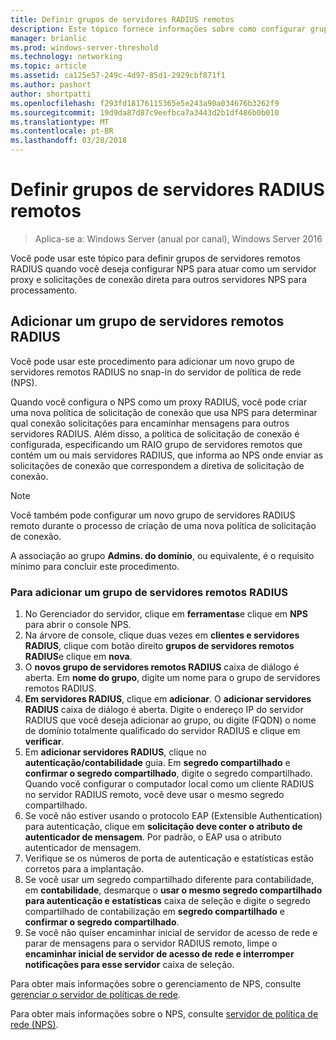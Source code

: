 ```yaml
---
title: Definir grupos de servidores RADIUS remotos
description: Este tópico fornece informações sobre como configurar grupos de servidores remotos RADIUS no servidor de política de rede no Windows Server 2016.
manager: brianlic
ms.prod: windows-server-threshold
ms.technology: networking
ms.topic: article
ms.assetid: ca125e57-249c-4d97-85d1-2929cbf871f1
ms.author: pashort
author: shortpatti
ms.openlocfilehash: f293fd18176115365e5e243a90a034676b3262f9
ms.sourcegitcommit: 19d9da87d87c9eefbca7a3443d2b1df486b0b010
ms.translationtype: MT
ms.contentlocale: pt-BR
ms.lasthandoff: 03/28/2018
---
```

# <a name="configure-remote-radius-server-groups"></a>Definir grupos de servidores RADIUS remotos

>Aplica-se a: Windows Server (anual por canal), Windows Server 2016

Você pode usar este tópico para definir grupos de servidores remotos RADIUS quando você deseja configurar NPS para atuar como um servidor proxy e solicitações de conexão direta para outros servidores NPS para processamento.

## <a name="add-a-remote-radius-server-group"></a>Adicionar um grupo de servidores remotos RADIUS

Você pode usar este procedimento para adicionar um novo grupo de servidores remotos RADIUS no snap-in do servidor de política de rede (NPS).

Quando você configura o NPS como um proxy RADIUS, você pode criar uma nova política de solicitação de conexão que usa NPS para determinar qual conexão solicitações para encaminhar mensagens para outros servidores RADIUS. Além disso, a política de solicitação de conexão é configurada, especificando um RAIO grupo de servidores remotos que contém um ou mais servidores RADIUS, que informa ao NPS onde enviar as solicitações de conexão que correspondem a diretiva de solicitação de conexão.

>[!NOTE]
>Você também pode configurar um novo grupo de servidores RADIUS remoto durante o processo de criação de uma nova política de solicitação de conexão.

A associação ao grupo **Admins. do domínio**, ou equivalente, é o requisito mínimo para concluir este procedimento.

### <a name="to-add-a-remote-radius-server-group"></a>Para adicionar um grupo de servidores remotos RADIUS 

1. No Gerenciador do servidor, clique em **ferramentas**e clique em **NPS** para abrir o console NPS.
2. Na árvore de console, clique duas vezes em **clientes e servidores RADIUS**, clique com botão direito **grupos de servidores remotos RADIUS**e clique em **nova**.
3. O **novos grupo de servidores remotos RADIUS** caixa de diálogo é aberta. Em **nome do grupo**, digite um nome para o grupo de servidores remotos RADIUS.
4. **Em servidores RADIUS**, clique em **adicionar**. O **adicionar servidores RADIUS** caixa de diálogo é aberta. Digite o endereço IP do servidor RADIUS que você deseja adicionar ao grupo, ou digite \(FQDN\) o nome de domínio totalmente qualificado do servidor RADIUS e clique em **verificar**.
5. Em **adicionar servidores RADIUS**, clique no **autenticação/contabilidade** guia. Em **segredo compartilhado** e **confirmar o segredo compartilhado**, digite o segredo compartilhado. Quando você configurar o computador local como um cliente RADIUS no servidor RADIUS remoto, você deve usar o mesmo segredo compartilhado.
6. Se você não estiver usando o protocolo EAP (Extensible Authentication) para autenticação, clique em **solicitação deve conter o atributo de autenticador de mensagem**. Por padrão, o EAP usa o atributo autenticador de mensagem.
7. Verifique se os números de porta de autenticação e estatísticas estão corretos para a implantação.
8. Se você usar um segredo compartilhado diferente para contabilidade, em **contabilidade**, desmarque o **usar o mesmo segredo compartilhado para autenticação e estatísticas** caixa de seleção e digite o segredo compartilhado de contabilização em **segredo compartilhado** e **confirmar o segredo compartilhado**.
9. Se você não quiser encaminhar inicial de servidor de acesso de rede e parar de mensagens para o servidor RADIUS remoto, limpe o **encaminhar inicial de servidor de acesso de rede e interromper notificações para esse servidor** caixa de seleção.

Para obter mais informações sobre o gerenciamento de NPS, consulte [gerenciar o servidor de políticas de rede](nps-manage-top.md).

Para obter mais informações sobre o NPS, consulte [servidor de política de rede (NPS)](nps-top.md).

